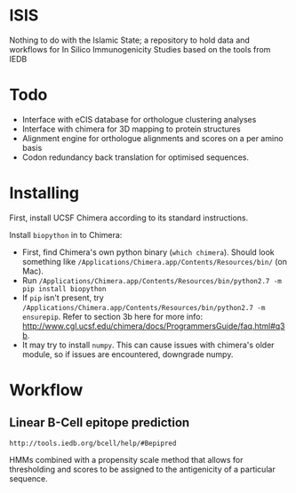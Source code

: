 # ISIS
Nothing to do with the Islamic State; a repository to hold data and workflows for In Silico Immunogenicity Studies based on the tools from IEDB


# Todo
- Interface with eCIS database for orthologue clustering analyses
- Interface with chimera for 3D mapping to protein structures
- Alignment engine for orthologue alignments and scores on a per amino basis
- Codon redundancy back translation for optimised sequences.

# Installing

First, install UCSF Chimera according to its standard instructions.

Install `biopython` in to Chimera:
 - First, find Chimera's own python binary (`which chimera`). Should look something like `/Applications/Chimera.app/Contents/Resources/bin/` (on Mac).
 - Run `/Applications/Chimera.app/Contents/Resources/bin/python2.7 -m pip install biopython`
  - If `pip` isn't present, try `/Applications/Chimera.app/Contents/Resources/bin/python2.7 -m ensurepip`. Refer to section 3b here for more info: http://www.cgl.ucsf.edu/chimera/docs/ProgrammersGuide/faq.html#q3b.
 - It may try to install `numpy`. This can cause issues with chimera's older module, so if issues are encountered, downgrade numpy.


# Workflow

## Linear B-Cell epitope prediction
`http://tools.iedb.org/bcell/help/#Bepipred`

HMMs combined with a propensity scale method that allows for thresholding and scores to be assigned to the antigenicity of a particular sequence.
